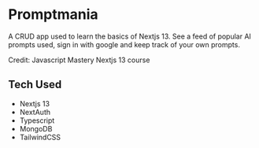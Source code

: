 # Promptmania

A CRUD app used to learn the basics of Nextjs 13. See a feed of popular AI prompts used, sign in with google and keep track of your own prompts.

Credit: Javascript Mastery Nextjs 13 course

## Tech Used

- Nextjs 13
- NextAuth
- Typescript
- MongoDB
- TailwindCSS
